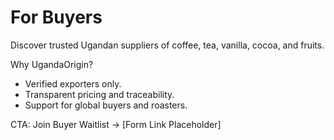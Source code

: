 # For Buyers

Discover trusted Ugandan suppliers of coffee, tea, vanilla, cocoa, and fruits.

Why UgandaOrigin?
- Verified exporters only.  
- Transparent pricing and traceability.  
- Support for global buyers and roasters.

CTA: Join Buyer Waitlist → [Form Link Placeholder]
